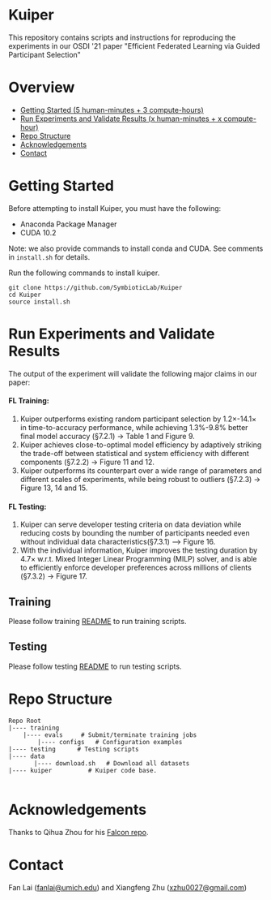 # Kuiper

This repository contains scripts and instructions for reproducing the experiments in our OSDI '21 paper "Efficient Federated Learning via Guided Participant Selection" 

# Overview

* [Getting Started (5 human-minutes + 3 compute-hours)](#getting-started)
* [Run Experiments and Validate Results (x human-minutes + x compute-hour)](#run-experiments-and-validate-results)
* [Repo Structure](#repo-structure)
* [Acknowledgements](#acknowledgements)
* [Contact](#contact)

# Getting Started 

Before attempting to install Kuiper, you must have the following:

* Anaconda Package Manager
* CUDA 10.2

Note: we also provide commands to install conda and CUDA. See comments in `install.sh` for details.

Run the following commands to install kuiper. 

```
git clone https://github.com/SymbioticLab/Kuiper
cd Kuiper
source install.sh 
```

# Run Experiments and Validate Results

The output of the experiment will validate the following major claims in our paper:

####    **FL Training:**
1. Kuiper outperforms existing random participant selection by 1.2×-14.1× in time-to-accuracy performance, while achieving 1.3%-9.8% better final model accuracy (§7.2.1) -> Table 1 and Figure 9.
2. Kuiper achieves close-to-optimal model efficiency by adaptively striking the trade-off between statistical and system efficiency with different components (§7.2.2) -> Figure 11 and 12.
3. Kuiper outperforms its counterpart over a wide range of parameters and different scales of experiments, while being robust to outliers (§7.2.3) -> Figure 13, 14 and 15.

####    **FL Testing:**
1. Kuiper can serve developer testing criteria on data deviation while reducing costs by bounding the number of participants needed even without individual data characteristics(§7.3.1) —> Figure 16.
2. With the individual information, Kuiper improves the testing duration by 4.7× w.r.t. Mixed Integer Linear Programming (MILP) solver, and is able to efficiently enforce developer preferences across millions of clients (§7.3.2) -> Figure 17.

## Training

Please follow training [README](https://github.com/SymbioticLab/Kuiper/blob/master/training/README.md) to run training scripts.

## Testing

Please follow testing [README](https://github.com/SymbioticLab/Kuiper/blob/master/testing/README.md) to run testing scripts.

# Repo Structure

```
Repo Root
|---- training
    |---- evals     # Submit/terminate training jobs
        |---- configs   # Configuration examples
|---- testing      # Testing scripts
|---- data
       |---- download.sh   # Download all datasets     
|---- kuiper          # Kuiper code base.
    
```

# Acknowledgements

Thanks to Qihua Zhou for his [Falcon repo](https://github.com/kimihe/Falcon).

# Contact
Fan Lai (fanlai@umich.edu) and Xiangfeng Zhu (xzhu0027@gmail.com)
